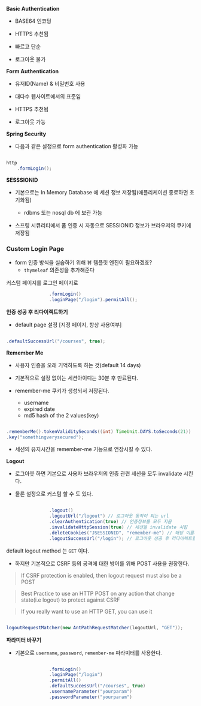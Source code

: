 


**Basic Authentication**

- BASE64 인코딩

- HTTPS 추천됨

- 빠르고 단순

- 로그아웃 불가



**Form Authentication**

- 유저ID(Name) & 비밀번호 사용

- 대다수 웹사이트에서의 표준임

- HTTPS 추천됨

- 로그아웃 가능



**Spring Security**

- 다음과 같은 설정으로 form authentication 활성화 가능

```java

http
	.formLogin();
```


**SESSSIONID**

- 기본으로는 In Memory Database 에 세션 정보 저장됨(애플리케이션 종료하면 초기화됨)
	- rdbms 또는 nosql db 에 보관 가능

- 스프링 시큐리티에서 폼 인증 시 자동으로 SESSIONID 정보가 브라우저의 쿠키에 저장됨



### Custom Login Page

- form 인증 방식을 실습하기 위해 뷰 템플릿 엔진이 필요하겠죠?
	- `thymeleaf` 의존성을 추가해준다


커스텀 페이지를 로그인 페이지로

```java
                .formLogin()
                .loginPage("/login").permitAll();
```


**인증 성공 후 리다이렉트하기**

- default page 설정 [지정 페이지, 항상 사용여부]

```java

.defaultSuccessUrl("/courses", true);

```


**Remember Me**

- 사용자 인증을 오래 기억하도록 하는 것(default 14 days)

- 기본적으로 설정 없이는 세션아이디는 30분 후 만료된다.

- remember-me 쿠키가 생성되서 저장된다.
	- username
	- expired date
	- md5 hash of the 2 values(key)


```java

.rememberMe().tokenValiditySeconds((int) TimeUnit.DAYS.toSeconds(21))
.key("somethingverysecured");

```

- 세션의 유지시간을 remember-me 기능으로 연장시킬 수 있다.



**Logout**

- 로그아웃 하면 기본으로 사용자 브라우저의 인증 관련 세션을 모두 invalidate 시킨다.

- 물론 설정으로 커스텀 할 수 도 있다.


```java

                .logout()
                .logoutUrl("/logout") // 로그아웃 동작이 되는 url
                .clearAuthentication(true) // 인증정보를 모두 지움
                .invalidateHttpSession(true) // 세션을 invalidate 시킴
                .deleteCookies("JSESSIONID", "remember-me") // 해당 이름의 쿠키를 모두 지움
                .logoutSuccessUrl("/login"); // 로그아웃 성공 후 리다이렉트할 페이지

```


default logout method 는 `GET` 이다.

- 하지만 기본적으로 CSRF 등의 공격에 대한 방어를 위해 POST 사용을 권장한다.

> If CSRF protection is enabled, then logout request must also be a POST

> Best Practice to use an HTTP POST on any action that change state(i.e logout) to protect against CSRF 

> If you really want to use an HTTP GET, you can use it

```java

logoutRequestMatcher(new AntPathRequestMatcher(logoutUrl, "GET"));

```


**파라미터 바꾸기**

- 기본으로 `username`, `password`, `remember-me` 파라미터를 사용한다.

```java

                .formLogin()
                .loginPage("/login")
                .permitAll()
                .defaultSuccessUrl("/courses", true)
                .usernameParameter("yourparam")
                .passwordParameter("yourparam")
```
